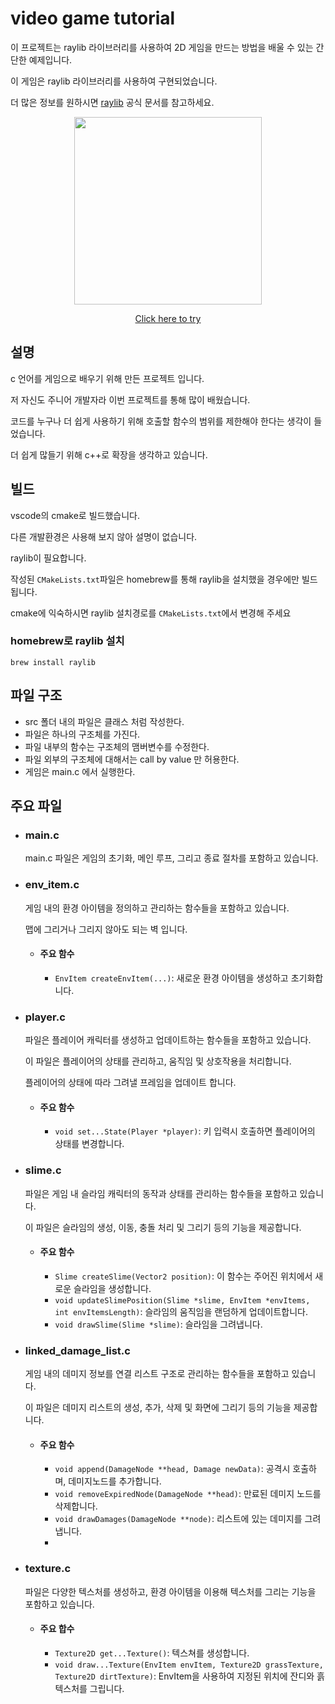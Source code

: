 # video game tutorial 

이 프로젝트는 raylib 라이브러리를 사용하여 2D 게임을 만드는 방법을 배울 수 있는 간단한 예제입니다.

이 게임은 raylib 라이브러리를 사용하여 구현되었습니다.

더 많은 정보를 원하시면 [raylib](https://www.raylib.com/) 공식 문서를 참고하세요.

<div align="center">
  
  <img width="300" src="https://github.com/user-attachments/assets/b2fb20af-0b40-436c-82d9-259839c99bcb">

  [Click here to try](https://d2t6lweoml4q5z.cloudfront.net/game/3)
  
</div>

## 설명
c 언어를 게임으로 배우기 위해 만든 프로젝트 입니다.

저 자신도 주니어 개발자라 이번 프로젝트를 통해 많이 배웠습니다.

코드를 누구나 더 쉽게 사용하기 위해 호출할 함수의 범위를 제한해야 한다는 생각이 들었습니다.

더 쉽게 많들기 위해 c++로 확장을 생각하고 있습니다.

## 빌드
vscode의 cmake로 빌드했습니다.

다른 개발환경은 사용해 보지 않아 설명이 없습니다.

raylib이 필요합니다. 

작성된 `CMakeLists.txt`파일은 homebrew를 통해 raylib을 설치했을 경우에만 빌드됩니다.

cmake에 익숙하시면 raylib 설치경로를 `CMakeLists.txt`에서 변경해 주세요

### homebrew로 raylib 설치

```
brew install raylib
```

## 파일 구조
- src 폴더 내의 파일은 클래스 처럼 작성한다.
- 파일은 하나의 구조체를 가진다.
- 파일 내부의 함수는 구조체의 맴버변수를 수정한다.
- 파일 외부의 구조체에 대해서는 call by value 만 허용한다.
- 게임은 main.c 에서 실행한다.

## 주요 파일
- ### main.c
  main.c 파일은 게임의 초기화, 메인 루프, 그리고 종료 절차를 포함하고 있습니다.

- ### env_item.c

  게임 내의 환경 아이템을 정의하고 관리하는 함수들을 포함하고 있습니다.

  맵에 그리거나 그리지 않아도 되는 벽 입니다.

  - #### 주요 함수
     - `EnvItem createEnvItem(...)`: 새로운 환경 아이템을 생성하고 초기화합니다.
     
- ### player.c
  파일은 플레이어 캐릭터를 생성하고 업데이트하는 함수들을 포함하고 있습니다.

  이 파일은 플레이어의 상태를 관리하고, 움직임 및 상호작용을 처리합니다.

  플레이어의 상태에 따라 그려낼 프레임을 업데이트 합니다.

  - #### 주요 함수
    - `void set...State(Player *player)`: 키 입력시 호출하면 플레이어의 상태를 변경합니다.

- ### slime.c
  파일은 게임 내 슬라임 캐릭터의 동작과 상태를 관리하는 함수들을 포함하고 있습니다.

  이 파일은 슬라임의 생성, 이동, 충돌 처리 및 그리기 등의 기능을 제공합니다.

  - #### 주요 함수
    - `Slime createSlime(Vector2 position)`: 이 함수는 주어진 위치에서 새로운 슬라임을 생성합니다.
    - `void updateSlimePosition(Slime *slime, EnvItem *envItems, int envItemsLength)`: 슬라임의 움직임을 랜덤하게 업데이트합니다.
    - `void drawSlime(Slime *slime)`: 슬라임을 그려냅니다.
   
- ### linked_damage_list.c
  게임 내의 데미지 정보를 연결 리스트 구조로 관리하는 함수들을 포함하고 있습니다.
  
  이 파일은 데미지 리스트의 생성, 추가, 삭제 및 화면에 그리기 등의 기능을 제공합니다.

  - #### 주요 함수
    - `void append(DamageNode **head, Damage newData)`: 공격시 호출하며, 데미지노드를 추가합니다.
    - `void removeExpiredNode(DamageNode **head)`: 만료된 데미지 노드를 삭제합니다.
    - `void drawDamages(DamageNode **node)`: 리스트에 있는 데미지를 그려냅니다.
    - 
- ### texture.c
  파일은 다양한 텍스처를 생성하고, 환경 아이템을 이용해 텍스처를 그리는 기능을 포함하고 있습니다.

  - #### 주요 합수
    - `Texture2D get...Texture()`: 텍스쳐를 생성합니다.
    - `void draw...Texture(EnvItem envItem, Texture2D grassTexture, Texture2D dirtTexture)`: EnvItem을 사용하여 지정된 위치에 잔디와 흙 텍스처를 그립니다.
  
  
